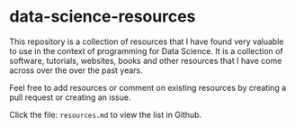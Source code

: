 # data-science-resources

This repository is a collection of resources that I have found very valuable to use in the context of programming for Data Science. It is a collection of software, tutorials, websites, books and other resources that I have come across over the over the past years.  

Feel free to add resources or comment on existing resources by creating a pull request or creating an issue.

Click the file: `resources.md` to view the list in Github.